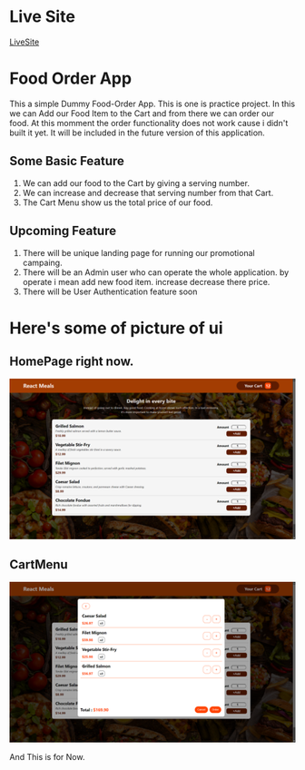 # Live Site 
[LiveSite](https://food-order-dynamics.netlify.app/)

# Food Order App
This a simple Dummy Food-Order App. This is one is practice project.
In this we can Add our Food Item to the Cart and from there we can order our food.
At this momment the order functionality does not work cause i didn't built it yet.
It will be included in the future version of this application.

## Some Basic Feature
1. We can add our food to the Cart by giving a serving number.
2. We can increase and decrease that serving number from that Cart.
3. The Cart Menu show us the total price of our food.

## Upcoming Feature
1. There will be unique landing page for running our promotional campaing.
2. There will be an Admin user who can operate the whole application. by operate i mean add new food item. increase decrease there price.
3. There will be User Authentication feature soon


# Here's some of picture of ui
## HomePage right now.
![The Menu](./src/assets/SrcreenShots/Food-Order1.png)
## CartMenu 
![Cart Menu](./src/assets/SrcreenShots/Food-Order2.png) 

And This is for Now.